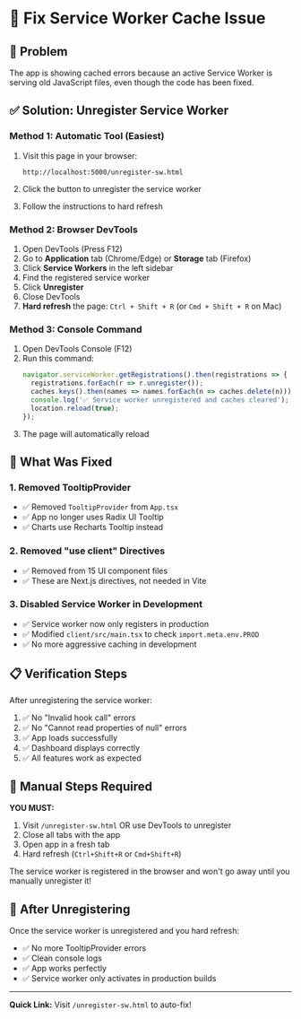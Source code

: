 # 🔧 Fix Service Worker Cache Issue

## 🐛 Problem

The app is showing cached errors because an active Service Worker is serving old JavaScript files, even though the code has been fixed.

## ✅ Solution: Unregister Service Worker

### Method 1: Automatic Tool (Easiest)

1. Visit this page in your browser:
   ```
   http://localhost:5000/unregister-sw.html
   ```

2. Click the button to unregister the service worker

3. Follow the instructions to hard refresh

### Method 2: Browser DevTools

1. Open DevTools (Press F12)
2. Go to **Application** tab (Chrome/Edge) or **Storage** tab (Firefox)
3. Click **Service Workers** in the left sidebar
4. Find the registered service worker
5. Click **Unregister**
6. Close DevTools
7. **Hard refresh** the page: `Ctrl + Shift + R` (or `Cmd + Shift + R` on Mac)

### Method 3: Console Command

1. Open DevTools Console (F12)
2. Run this command:
   ```javascript
   navigator.serviceWorker.getRegistrations().then(registrations => {
     registrations.forEach(r => r.unregister());
     caches.keys().then(names => names.forEach(n => caches.delete(n)));
     console.log('✅ Service worker unregistered and caches cleared');
     location.reload(true);
   });
   ```
3. The page will automatically reload

## 🎯 What Was Fixed

### 1. Removed TooltipProvider
- ✅ Removed `TooltipProvider` from `App.tsx`
- ✅ App no longer uses Radix UI Tooltip
- ✅ Charts use Recharts Tooltip instead

### 2. Removed "use client" Directives
- ✅ Removed from 15 UI component files
- ✅ These are Next.js directives, not needed in Vite

### 3. Disabled Service Worker in Development
- ✅ Service worker now only registers in production
- ✅ Modified `client/src/main.tsx` to check `import.meta.env.PROD`
- ✅ No more aggressive caching in development

## 📋 Verification Steps

After unregistering the service worker:

1. ✅ No "Invalid hook call" errors
2. ✅ No "Cannot read properties of null" errors
3. ✅ App loads successfully
4. ✅ Dashboard displays correctly
5. ✅ All features work as expected

## 🚨 Manual Steps Required

**YOU MUST:**
1. Visit `/unregister-sw.html` OR use DevTools to unregister
2. Close all tabs with the app
3. Open app in a fresh tab
4. Hard refresh (`Ctrl+Shift+R` or `Cmd+Shift+R`)

The service worker is registered in the browser and won't go away until you manually unregister it!

## 🎉 After Unregistering

Once the service worker is unregistered and you hard refresh:
- ✅ No more TooltipProvider errors
- ✅ Clean console logs
- ✅ App works perfectly
- ✅ Service worker only activates in production builds

---

**Quick Link:** Visit `/unregister-sw.html` to auto-fix!
